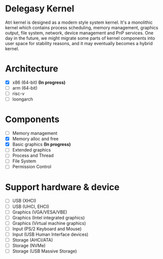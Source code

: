# **Delegasy Kernel**  
Atri kernel is designed as a modern style system kernel. It's a monolithic kernel which contains process scheduling, memory management, graphics output, file system, network, device management and PnP services. One day in the future, we might migrate some parts of kernel components into user space for stability reasons, and it may eventually becomes a hybrid kernel.
# Architecture
- [x] x86 (64-bit) **(In progress)**
- [ ] arm (64-bit)
- [ ] risc-v
- [ ] loongarch
# Components  
- [ ] Memory management
- [x] Memory alloc and free
- [x] Basic graphics **(In progress)**
- [ ] Extended graphics
- [ ] Process and Thread
- [ ] File System
- [ ] Permission Control  
# Support hardware & device  
- [ ] USB (XHCI)
- [ ] USB (UHCI, EHCI)
- [ ] Graphics (VGA/VESA/VBE)
- [ ] Graphics (Intel integrated graphics)
- [ ] Graphics (Virtual machine graphics)
- [ ] Input (PS/2 Keyboard and Mouse)
- [ ] Input (USB Human Interface devices)
- [ ] Storage (AHCI/ATA)
- [ ] Storage (NVMe)
- [ ] Storage (USB Massive Storage)
